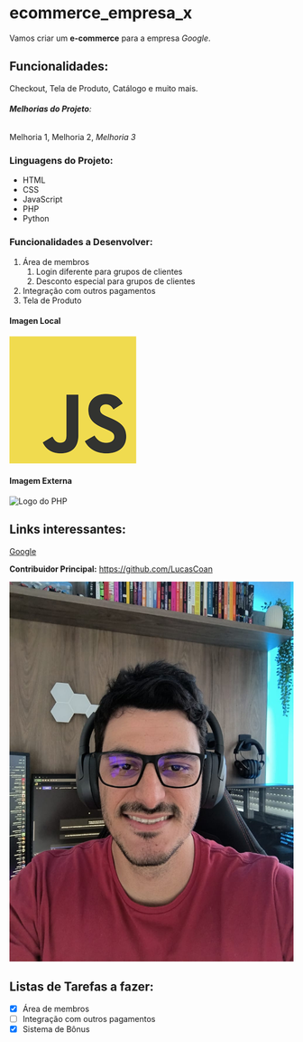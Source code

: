 # ecommerce_empresa_x

Vamos criar um **e-commerce** para a empresa *Google*.

## Funcionalidades:

Checkout, Tela de Produto, Catálogo e muito mais.


###### __Melhorias do Projeto__:

Melhoria 1, Melhoria 2, _Melhoria 3_


### Linguagens do Projeto:

* HTML
* CSS
* JavaScript
* PHP
* Python

### Funcionalidades a Desenvolver:

1. Área de membros
    1. Login diferente para grupos de clientes
    2. Desconto especial para grupos de clientes    
2. Integração com outros pagamentos
3. Tela de Produto


#### Imagen Local

![Logo do JavaScript](img/js.png)


#### Imagem Externa

![Logo do PHP](https://upload.wikimedia.org/wikipedia/commons/2/27/PHP-logo.svg)


## Links interessantes:

[Google](https://www.google.com.br/)

**Contribuidor Principal:** https://github.com/LucasCoan

[![Imagem Contribuidor Principal](img/ContribuidorPrincipalRepo.jpg)](https://www.linkedin.com/in/lucas-coan-mazzuco-46728016a/)


## Listas de Tarefas a fazer:

- [x] Área de membros
- [ ] Integração com outros pagamentos
- [x] Sistema de Bônus